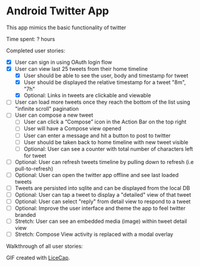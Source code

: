 # Android Twitter App

This app mimics the basic functionality of twitter

Time spent: ? hours

Completed user stories:

 * [x] User can sign in using OAuth login flow
 * [x] User can view last 25 tweets from their home timeline
   * [x] User should be able to see the user, body and timestamp for tweet
   * [x] User should be displayed the relative timestamp for a tweet "8m", "7h"
   * [x] Optional: Links in tweets are clickable and viewable
 * [ ] User can load more tweets once they reach the bottom of the list using "infinite scroll" pagination
 * [ ] User can compose a new tweet
   * [ ] User can click a “Compose” icon in the Action Bar on the top right
   * [ ] User will have a Compose view opened
   * [ ] User can enter a message and hit a button to post to twitter
   * [ ] User should be taken back to home timeline with new tweet visible
   * [ ] Optional: User can see a counter with total number of characters left for tweet
 * [ ] Optional: User can refresh tweets timeline by pulling down to refresh (i.e pull-to-refresh)
 * [ ] Optional: User can open the twitter app offline and see last loaded tweets
 * [ ] Tweets are persisted into sqlite and can be displayed from the local DB
 * [ ] Optional: User can tap a tweet to display a "detailed" view of that tweet
 * [ ] Optional: User can select "reply" from detail view to respond to a tweet
 * [ ] Optional: Improve the user interface and theme the app to feel twitter branded
 * [ ] Stretch: User can see an embedded media (image) within tweet detail view
 * [ ] Stretch: Compose View activity is replaced with a modal overlay

Walkthrough of all user stories:


GIF created with [LiceCap](http://www.cockos.com/licecap/).
